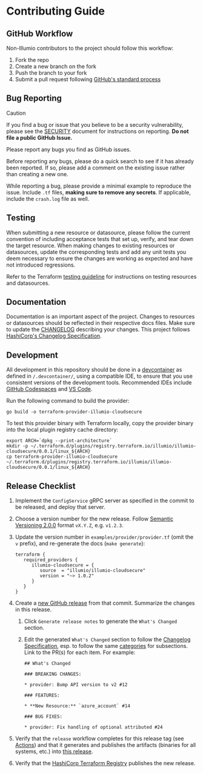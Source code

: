 # Contributing Guide

## GitHub Workflow

Non-Illumio contributors to the project should follow this workflow:

1. Fork the repo
2. Create a new branch on the fork
3. Push the branch to your fork
4. Submit a pull request following [GitHub's standard process](https://docs.github.com/en/pull-requests/collaborating-with-pull-requests/proposing-changes-to-your-work-with-pull-requests/about-pull-requests)

## Bug Reporting

> [!CAUTION]
> If you find a bug or issue that you believe to be a security vulnerability, please see the [SECURITY](SECURITY.md) document for instructions on reporting. **Do not file a public GitHub Issue.**

Please report any bugs you find as GitHub issues.

Before reporting any bugs, please do a quick search to see if it has already been reported. If so, please add a comment on the existing issue rather than creating a new one.

While reporting a bug, please provide a minimal example to reproduce the issue. Include `.tf` files, **making sure to remove any secrets**. If applicable, include the `crash.log` file as well.

## Testing

When submitting a new resource or datasource, please follow the current convention of including acceptance tests that set up, verify, and tear down the target resource. When making changes to existing resources or datasources, update the corresponding tests and add any unit tests you deem necessary to ensure the changes are working as expected and have not introduced regressions.

Refer to the Terraform [testing guideline](https://www.terraform.io/docs/extend/testing/index.html) for instructions on testing resources and datasources.

## Documentation

Documentation is an important aspect of the project. Changes to resources or datasources should be reflected in their respective docs files. Make sure to update the [CHANGELOG](../CHANGELOG.md) describing your changes. This project follows [HashiCorp's Changelog Specification](https://developer.hashicorp.com/terraform/plugin/best-practices/versioning#changelog-specification).

## Development

All development in this repository should be done in a [devcontainer](https://containers.dev/) as defined in `/.devcontainer/`, using a compatible IDE, to ensure that you use consistent versions of the development tools.
Recommended IDEs include [GitHub Codespaces](https://github.com/features/codespaces) and [VS Code](https://code.visualstudio.com/).

Run the following command to build the provider:

```
go build -o terraform-provider-illumio-cloudsecure
```

To test this provider binary with Terraform locally, copy the provider binary into the local plugin registry cache directory:

```
export ARCH=`dpkg --print-architecture`
mkdir -p ~/.terraform.d/plugins/registry.terraform.io/illumio/illumio-cloudsecure/0.0.1/linux_${ARCH}
cp terraform-provider-illumio-cloudsecure ~/.terraform.d/plugins/registry.terraform.io/illumio/illumio-cloudsecure/0.0.1/linux_${ARCH}
```

## Release Checklist

1. Implement the `ConfigService` gRPC server as specified in the commit to be released, and deploy that server.
1. Choose a version number for the new release. Follow [Semantic Versioning 2.0.0](https://semver.org/spec/v2.0.0.html) format `vX.Y.Z`, e.g. `v1.2.3`.
1. Update the version number in `examples/provider/provider.tf` (omit the `v` prefix), and re-generate the docs (`make generate`):

   ```
   terraform {
      required_providers {
         illumio-cloudsecure = {
            source  = "illumio/illumio-cloudsecure"
            version = "~> 1.0.2"
         }
      }
   }
   ```

1. Create a [new GitHub release](https://github.com/illumio/terraform-provider-illumio-cloudsecure/releases) from that commit. Summarize the changes in this release.

   1. Click `Generate release notes` to generate the `What's Changed` section.
   1. Edit the generated `What's Changed` section to follow the [Changelog Specification](https://developer.hashicorp.com/terraform/plugin/best-practices/versioning#changelog-specification), esp. to follow the same [categories](https://developer.hashicorp.com/terraform/plugin/best-practices/versioning#categorization) for subsections. Link to the PR(s) for each item. For example:

      ```
      ## What's Changed

      ### BREAKING CHANGES:

      * provider: Bump API version to v2 #12

      ### FEATURES:

      * **New Resource:** `azure_account` #14

      ### BUG FIXES:

      * provider: Fix handling of optional attributed #24
      ```

1. Verify that the `release` workflow completes for this release tag (see [Actions](https://github.com/illumio/terraform-provider-illumio-cloudsecure/actions)) and that it generates and publishes the artifacts (binaries for all systems, etc.) into [this release](https://github.com/illumio/terraform-provider-illumio-cloudsecure/releases).
1. Verify that the [HashiCorp Terraform Registry](https://registry.terraform.io/providers/illumio/illumio-cloudsecure/latest) publishes the new release.

